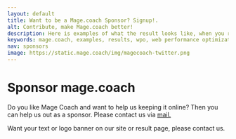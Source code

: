 ```yaml
---
layout: default
title: Want to be a Mage.coach Sponsor? Signup!.
alt: Contribute, make Mage.coach better!
description: Here is examples of what the result looks like, when you run sitespeed.io.
keywords: mage.coach, examples, results, wpo, web performance optimization
nav: sponsors
image: https://static.mage.coach/img/magecoach-twitter.png
---
```


# Sponsor mage.coach


<a href="{{ site.baseurl}}/{{ page.nav }}" title="{{page.title}}"><amp-img noloading width="180" height="151" alt="{{page.alt}}" layout="responsive" src="{{site.static-url}}/img/coach/penguin_sponsors.svg" class="pull-left img-big"></amp-img></a>

Do you like Mage Coach and want to help us keeping it online? Then you can help us out as a sponsor. Please contact us via <a href="mailto:sponsor@mage.coach?subject=Mage Coach Sponsor&amp;body=I'd love to Sponsor Mage Coach">mail.</a>

Want your text or logo banner on our site or result page, please contact us.
